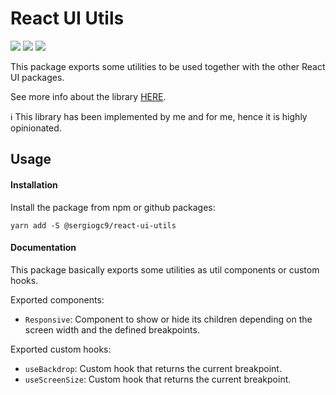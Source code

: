 # React UI Utils

![](https://github.com/sergiogc9/react-ui/workflows/Github%20Pipeline/badge.svg?branch=master)
![](https://badgen.net/npm/v/@sergiogc9/react-ui-utils?icon=npm&label)
![](https://badgen.net//bundlephobia/minzip/@sergiogc9/react-ui-utils)

This package exports some utilities to be used together with the other React UI packages.

See more info about the library [HERE](https://github.com/sergiogc9/react-ui).

ℹ️ This library has been implemented by me and for me, hence it is highly opinionated.

## Usage

#### Installation

Install the package from npm or github packages:

```
yarn add -S @sergiogc9/react-ui-utils
```

#### Documentation

This package basically exports some utilities as util components or custom hooks.

Exported components:

- `Responsive`: Component to show or hide its children depending on the screen width and the defined breakpoints.

Exported custom hooks:

- `useBackdrop`: Custom hook that returns the current breakpoint.
- `useScreenSize`: Custom hook that returns the current breakpoint.
